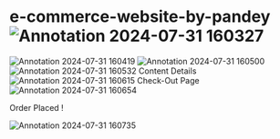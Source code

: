 # e-commerce-website-by-pandey![Annotation 2024-07-31 160327](https://github.com/user-attachments/assets/79839f99-e0f8-453d-b3b3-1c127ebe58e8)

![Annotation 2024-07-31 160419](https://github.com/user-attachments/assets/a8dadec9-2abc-4937-a26c-b48a31cd4bd6)
![Annotation 2024-07-31 160500](https://github.com/user-attachments/assets/6dd12b8c-5733-48af-9bf0-3d538e4c8472)
![Annotation 2024-07-31 160532](https://github.com/user-attachments/assets/429f1703-8bb7-497c-81f5-f3f9b3f32ee3)
Content Details 
![Annotation 2024-07-31 160615](https://github.com/user-attachments/assets/01e75e5a-3e85-4f14-9e22-c508897265b9)
Check-Out Page 
![Annotation 2024-07-31 160654](https://github.com/user-attachments/assets/86f05bf3-f378-4beb-87a9-9d4d6d424b8f)

Order Placed !

![Annotation 2024-07-31 160735](https://github.com/user-attachments/assets/59280d16-d54b-4366-90e5-b91faa0f9461)

